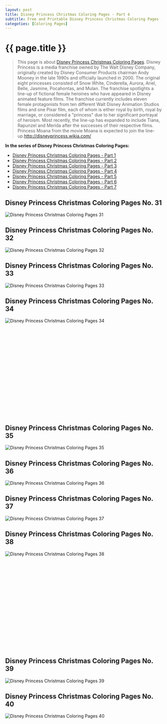 ```yaml
---
layout: post
title: Disney Princess Christmas Coloring Pages - Part 4
subtitle: Free and Printable Disney Princess Christmas Coloring Pages - Part 4
categoties: [Coloring Pages]
---
```

{{ page.title }}
================
> This page is about [Disney Princess Christmas Coloring Pages](https://hoanghabelle.github.io/). Disney Princess is a media franchise owned by The Walt Disney Company, originally created by Disney Consumer Products chairman Andy Mooney in the late 1990s and officially launched in 2000. The original eight princesses consisted of Snow White, Cinderella, Aurora, Ariel, Belle, Jasmine, Pocahontas, and Mulan. The franchise spotlights a line-up of fictional female heroines who have appeared in Disney animated feature films. The franchise currently includes eleven female protagonists from ten different Walt Disney Animation Studios films and one Pixar film, each of whom is either royal by birth, royal by marriage, or considered a "princess" due to her significant portrayal of heroism. Most recently, the line-up has expanded to include Tiana, Rapunzel and Merida after the successes of their respective films. Princess Moana from the movie Moana is expected to join the line-up.http://disneyprincess.wikia.com/

**In the series of Disney Princess Christmas Coloring Pages:**

* [Disney Princess Christmas Coloring Pages - Part 1](https://hoanghabelle.github.io/2017/11/16/Disney-Princess-Christmas-Coloring-Pages-part-1.html)
* [Disney Princess Christmas Coloring Pages - Part 2](https://hoanghabelle.github.io/2017/11/16/Disney-Princess-Christmas-Coloring-Pages-part-2.html)
* [Disney Princess Christmas Coloring Pages - Part 3](https://hoanghabelle.github.io/2017/11/16/Disney-Princess-Christmas-Coloring-Pages-part-3.html)
* [Disney Princess Christmas Coloring Pages - Part 4](https://hoanghabelle.github.io/2017/11/16/Disney-Princess-Christmas-Coloring-Pages-part-4.html)
* [Disney Princess Christmas Coloring Pages - Part 5](https://hoanghabelle.github.io/2017/11/16/Disney-Princess-Christmas-Coloring-Pages-part-5.html)
* [Disney Princess Christmas Coloring Pages - Part 6](https://hoanghabelle.github.io/2017/11/16/Disney-Princess-Christmas-Coloring-Pages-part-6.html)
* [Disney Princess Christmas Coloring Pages - Part 7](https://hoanghabelle.github.io/2017/11/16/Disney-Princess-Christmas-Coloring-Pages-part-7.html)
## Disney Princess Christmas Coloring Pages No. 31
![Disney Princess Christmas Coloring Pages 31](https://hoanghabelle.github.io/img1/Disney-Princess-Christmas-Coloring-Pages%20(31).jpg "Disney Princess Christmas Coloring Pages 31")

## Disney Princess Christmas Coloring Pages No. 32
![Disney Princess Christmas Coloring Pages 32](https://hoanghabelle.github.io/img1/Disney-Princess-Christmas-Coloring-Pages%20(32).jpg "Disney Princess Christmas Coloring Pages 32")

## Disney Princess Christmas Coloring Pages No. 33
![Disney Princess Christmas Coloring Pages 33](https://hoanghabelle.github.io/img1/Disney-Princess-Christmas-Coloring-Pages%20(33).jpg "Disney Princess Christmas Coloring Pages 33")

## Disney Princess Christmas Coloring Pages No. 34
![Disney Princess Christmas Coloring Pages 34](https://hoanghabelle.github.io/img1/Disney-Princess-Christmas-Coloring-Pages%20(34).jpg "Disney Princess Christmas Coloring Pages 34")

<script async src="//pagead2.googlesyndication.com/pagead/js/adsbygoogle.js"></script><!-- Texxtonly --><ins class="adsbygoogle" style="display:inline-block;width:336px;height:280px" data-ad-client="ca-pub-6753140515841889" data-ad-slot="3207852233"></ins><script>(adsbygoogle = window.adsbygoogle || []).push({}); </script>

## Disney Princess Christmas Coloring Pages No. 35
![Disney Princess Christmas Coloring Pages 35](https://hoanghabelle.github.io/img1/Disney-Princess-Christmas-Coloring-Pages%20(35).jpg "Disney Princess Christmas Coloring Pages 35")

## Disney Princess Christmas Coloring Pages No. 36
![Disney Princess Christmas Coloring Pages 36](https://hoanghabelle.github.io/img1/Disney-Princess-Christmas-Coloring-Pages%20(36).jpg "Disney Princess Christmas Coloring Pages 36")

## Disney Princess Christmas Coloring Pages No. 37
![Disney Princess Christmas Coloring Pages 37](https://hoanghabelle.github.io/img1/Disney-Princess-Christmas-Coloring-Pages%20(37).jpg "Disney Princess Christmas Coloring Pages 37")

## Disney Princess Christmas Coloring Pages No. 38
![Disney Princess Christmas Coloring Pages 38](https://hoanghabelle.github.io/img1/Disney-Princess-Christmas-Coloring-Pages%20(38).jpg "Disney Princess Christmas Coloring Pages 38")

<script async src="//pagead2.googlesyndication.com/pagead/js/adsbygoogle.js"></script><!-- Texxtonly --><ins class="adsbygoogle" style="display:inline-block;width:336px;height:280px" data-ad-client="ca-pub-6753140515841889" data-ad-slot="3207852233"></ins><script>(adsbygoogle = window.adsbygoogle || []).push({}); </script>

## Disney Princess Christmas Coloring Pages No. 39
![Disney Princess Christmas Coloring Pages 39](https://hoanghabelle.github.io/img1/Disney-Princess-Christmas-Coloring-Pages%20(39).jpg "Disney Princess Christmas Coloring Pages 39")

## Disney Princess Christmas Coloring Pages No. 40
![Disney Princess Christmas Coloring Pages 40](https://hoanghabelle.github.io/img1/Disney-Princess-Christmas-Coloring-Pages%20(40).jpg "Disney Princess Christmas Coloring Pages 40")

